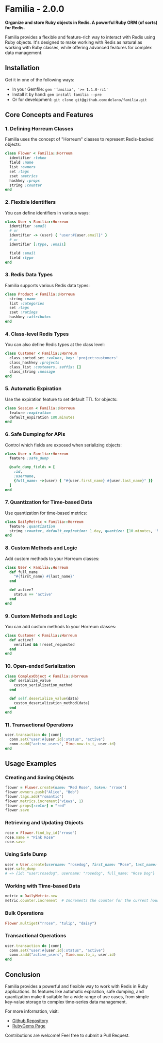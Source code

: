 # Familia - 2.0.0

**Organize and store Ruby objects in Redis. A powerful Ruby ORM (of sorts) for Redis.**

Familia provides a flexible and feature-rich way to interact with Redis using Ruby objects. It's designed to make working with Redis as natural as working with Ruby classes, while offering advanced features for complex data management.

## Installation


Get it in one of the following ways:

* In your Gemfile: `gem 'familia', '>= 1.1.0-rc1'`
* Install it by hand: `gem install familia --pre`
* Or for development: `git clone git@github.com:delano/familia.git`


## Core Concepts and Features

### 1. Defining Horreum Classes

Familia uses the concept of "Horreum" classes to represent Redis-backed objects:

```ruby
class Flower < Familia::Horreum
  identifier :token
  field :name
  list :owners
  set :tags
  zset :metrics
  hashkey :props
  string :counter
end
```

### 2. Flexible Identifiers

You can define identifiers in various ways:

```ruby
class User < Familia::Horreum
  identifier :email
  # or
  identifier -> (user) { "user:#{user.email}" }
  # or
  identifier [:type, :email]

  field :email
  field :type
end
```

### 3. Redis Data Types

Familia supports various Redis data types:

```ruby
class Product < Familia::Horreum
  string :name
  list :categories
  set :tags
  zset :ratings
  hashkey :attributes
end
```

### 4. Class-level Redis Types

You can also define Redis types at the class level:

```ruby
class Customer < Familia::Horreum
  class_sorted_set :values, key: 'project:customers'
  class_hashkey :projects
  class_list :customers, suffix: []
  class_string :message
end
```

### 5. Automatic Expiration

Use the expiration feature to set default TTL for objects:

```ruby
class Session < Familia::Horreum
  feature :expiration
  default_expiration 180.minutes
end
```

### 6. Safe Dumping for APIs

Control which fields are exposed when serializing objects:

```ruby
class User < Familia::Horreum
  feature :safe_dump

  @safe_dump_fields = [
    :id,
    :username,
    {full_name: ->(user) { "#{user.first_name} #{user.last_name}" }}
  ]
end
```

### 7. Quantization for Time-based Data

Use quantization for time-based metrics:

```ruby
class DailyMetric < Familia::Horreum
  feature :quantization
  string :counter, default_expiration: 1.day, quantize: [10.minutes, '%H:%M']
end
```

### 8. Custom Methods and Logic

Add custom methods to your Horreum classes:

```ruby
class User < Familia::Horreum
  def full_name
    "#{first_name} #{last_name}"
  end

  def active?
    status == 'active'
  end
end
```

### 9. Custom Methods and Logic

You can add custom methods to your Horreum classes:

```ruby
class Customer < Familia::Horreum
  def active?
    verified && !reset_requested
  end
end
```
### 10. Open-ended Serialization

```ruby
class ComplexObject < Familia::Horreum
  def serialize_value
    custom_serialization_method
  end

  def self.deserialize_value(data)
    custom_deserialization_method(data)
  end
end
```

### 11. Transactional Operations

```ruby
user.transaction do |conn|
  conn.set("user:#{user.id}:status", "active")
  conn.zadd("active_users", Time.now.to_i, user.id)
end
```


## Usage Examples

### Creating and Saving Objects

```ruby
flower = Flower.create(name: "Red Rose", token: "rrose")
flower.owners.push("Alice", "Bob")
flower.tags.add("romantic")
flower.metrics.increment("views", 1)
flower.props[:color] = "red"
flower.save
```

### Retrieving and Updating Objects

```ruby
rose = Flower.find_by_id("rrose")
rose.name = "Pink Rose"
rose.save
```

### Using Safe Dump

```ruby
user = User.create(username: "rosedog", first_name: "Rose", last_name: "Dog")
user.safe_dump
# => {id: "user:rosedog", username: "rosedog", full_name: "Rose Dog"}
```

### Working with Time-based Data

```ruby
metric = DailyMetric.new
metric.counter.increment  # Increments the counter for the current hour
```

### Bulk Operations

```ruby
Flower.multiget("rrose", "tulip", "daisy")
```

### Transactional Operations

```ruby
user.transaction do |conn|
  conn.set("user:#{user.id}:status", "active")
  conn.zadd("active_users", Time.now.to_i, user.id)
end
```

## Conclusion

Familia provides a powerful and flexible way to work with Redis in Ruby applications. Its features like automatic expiration, safe dumping, and quantization make it suitable for a wide range of use cases, from simple key-value storage to complex time-series data management.

For more information, visit:
- [Github Repository](https://github.com/delano/familia)
- [RubyGems Page](https://rubygems.org/gems/familia)

Contributions are welcome! Feel free to submit a Pull Request.
